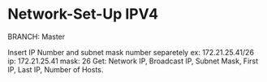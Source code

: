 # Network-Set-Up IPV4
BRANCH: Master

Insert IP Number and subnet mask number separetely
ex: 172.21.25.41/26 
    ip: 172.21.25.41
    mask: 26
 Get: Network IP, Broadcast IP, Subnet Mask, First IP, Last IP, Number of Hosts. 
 
 

